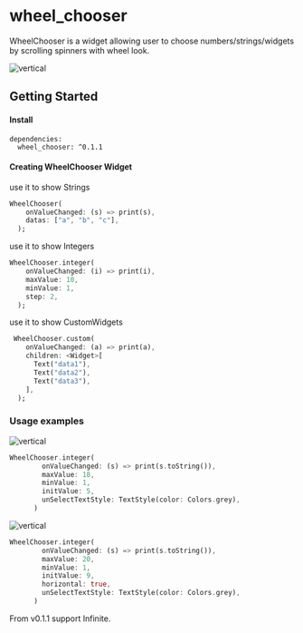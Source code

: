 # wheel_chooser

WheelChooser is a widget allowing user to choose numbers/strings/widgets by scrolling spinners with wheel look.

![vertical](https://raw.githubusercontent.com/mafanwei/WheelChooser/master/screenShot/demoInteger.gif)

## Getting Started
#### Install
```
dependencies:
  wheel_chooser: ^0.1.1
```
#### Creating WheelChooser Widget
use it to show Strings
```dart
WheelChooser(
    onValueChanged: (s) => print(s),
    datas: ["a", "b", "c"],
  );
```

use it to show Integers
```dart
WheelChooser.integer(
    onValueChanged: (i) => print(i),
    maxValue: 10,
    minValue: 1,
    step: 2,
  );
```

use it to show CustomWidgets

```dart
 WheelChooser.custom(
    onValueChanged: (a) => print(a),
    children: <Widget>[
      Text("data1"),
      Text("data2"),
      Text("data3"),
    ],
  );
```

### Usage examples
![vertical](https://raw.githubusercontent.com/mafanwei/WheelChooser/master/screenShot/demoInteger.gif)
```dart
WheelChooser.integer(
        onValueChanged: (s) => print(s.toString()),
        maxValue: 18,
        minValue: 1,
        initValue: 5,
        unSelectTextStyle: TextStyle(color: Colors.grey),
      )
```

![vertical](https://raw.githubusercontent.com/mafanwei/WheelChooser/master/screenShot/demoHorizon.jpg)
```dart
WheelChooser.integer(
        onValueChanged: (s) => print(s.toString()),
        maxValue: 20,
        minValue: 1,
        initValue: 9,
        horizontal: true,
        unSelectTextStyle: TextStyle(color: Colors.grey),
      )
```

From v0.1.1 support Infinite.
